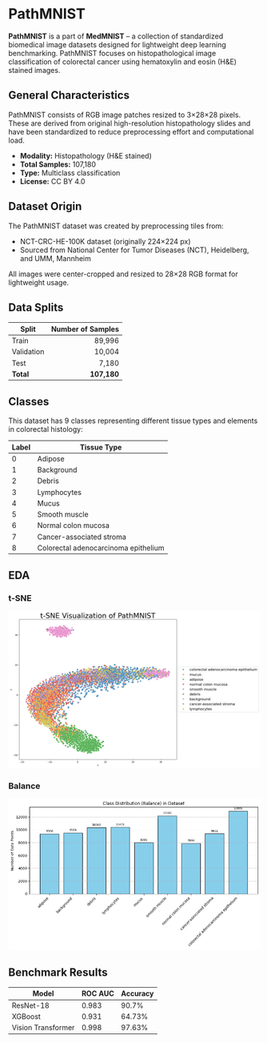 # PathMNIST

**PathMNIST** is a part of **MedMNIST** – a collection of standardized biomedical image datasets designed for lightweight deep learning benchmarking. PathMNIST focuses on histopathological image classification of colorectal cancer using hematoxylin and eosin (H&E) stained images.

## General Characteristics

PathMNIST consists of RGB image patches resized to 3×28×28 pixels. These are derived from original high-resolution histopathology slides and have been standardized to reduce preprocessing effort and computational load.

- **Modality:** Histopathology (H&E stained)
- **Total Samples:** 107,180
- **Type:** Multiclass classification
- **License:** CC BY 4.0

## Dataset Origin

The PathMNIST dataset was created by preprocessing tiles from:

- NCT-CRC-HE-100K dataset (originally 224×224 px)
- Sourced from National Center for Tumor Diseases (NCT), Heidelberg, and UMM, Mannheim

All images were center-cropped and resized to 28×28 RGB format for lightweight usage.

## Data Splits

| Split      | Number of Samples |
|------------|------------------:|
| Train      | 89,996            |
| Validation | 10,004            |
| Test       | 7,180             |
| **Total**  | **107,180**       |

## Classes

This dataset has 9 classes representing different tissue types and elements in colorectal histology:

| Label | Tissue Type                        |
|-------|------------------------------------|
| 0     | Adipose                            |
| 1     | Background                         |
| 2     | Debris                             |
| 3     | Lymphocytes                        |
| 4     | Mucus                              |
| 5     | Smooth muscle                      |
| 6     | Normal colon mucosa                |
| 7     | Cancer-associated stroma           |
| 8     | Colorectal adenocarcinoma epithelium |

## EDA
### t-SNE
![](./img/tsne.png)

###  Balance
![](./img/balance.png)

## Benchmark Results

| Model             | ROC AUC | Accuracy |
|-------------------|---------|----------|
| ResNet-18         | 0.983   | 90.7%    |
| XGBoost           | 0.931   | 64.73%   |
| Vision Transformer| 0.998   | 97.63%   |